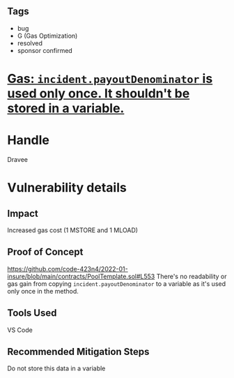 ## Tags

- bug
- G (Gas Optimization)
- resolved
- sponsor confirmed

# [Gas: `incident.payoutDenominator` is used only once. It shouldn't be stored in a variable.](https://github.com/code-423n4/2022-01-insure-findings/issues/350) 

# Handle

Dravee


# Vulnerability details

## Impact
Increased gas cost (1 MSTORE and 1 MLOAD)

## Proof of Concept
https://github.com/code-423n4/2022-01-insure/blob/main/contracts/PoolTemplate.sol#L553
There's no readability or gas gain from copying `incident.payoutDenominator` to a variable as it's used only once in the method.

## Tools Used
VS Code

## Recommended Mitigation Steps
Do not store this data in a variable


